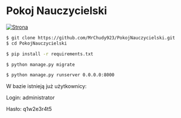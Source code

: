 # Pokoj Nauczycielski

[![Strona](http://soswinformatyka.pl/assets/img/logo.png)](http://soswinformatyka.pl)

```sh
$ git clone https://github.com/MrChudy923/PokojNauczycielski.git
$ cd PokojNauczycielski

$ pip install -r requirements.txt

$ python manage.py migrate

$ python manage.py runserver 0.0.0.0:8000
```

W bazie istnieją już użytkownicy:

  Login: administrator
  
  Hasło: q1w2e3r4t5
